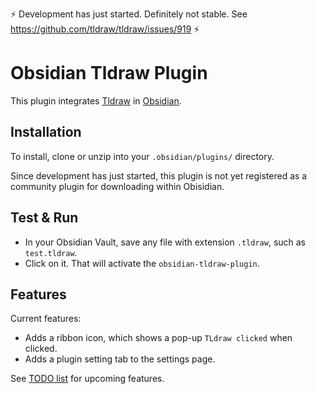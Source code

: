 :zap: Development has just started. Definitely not stable. See <https://github.com/tldraw/tldraw/issues/919> :zap:

# Obsidian Tldraw Plugin

This plugin integrates [Tldraw](https://github.com/tldraw/tldraw) in [Obsidian](https://obsidian.md).

## Installation

To install, clone or unzip into your `.obsidian/plugins/` directory.

Since development has just started, this plugin is not yet registered as a community plugin for downloading within Obisidian.

## Test & Run

- In your Obsidian Vault, save any file with extension `.tldraw`, such as `test.tldraw`.
- Click on it. That will activate the `obsidian-tldraw-plugin`.

## Features

Current features:

- Adds a ribbon icon, which shows a pop-up `TLdraw clicked` when clicked.
- Adds a plugin setting tab to the settings page.

See [TODO list](TODO.md) for upcoming features.
